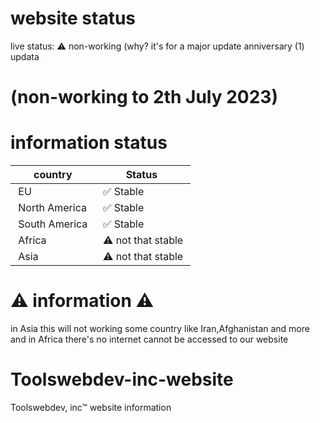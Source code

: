 # website status
live status: ⚠️ non-working 
(why? it's for a major update anniversary (1) updata 
# (non-working to 2th July 2023)

# information status 
| country |Status | 
 |----------|----------|
 | EU | ✅ Stable |  
 | North America | ✅ Stable |  
 | South America | ✅ Stable |  
 | Africa | ⚠️ not that stable | 
 | Asia | ⚠️ not that stable | 

# ⚠️ information ⚠️

in Asia this will not working some country
like Iran,Afghanistan and more
and in Africa there's no internet cannot be accessed to our website

# Toolswebdev-inc-website
Toolswebdev, inc™ website information
